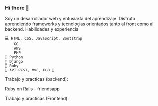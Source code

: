 ### Hi there 👋

<!--
**marianovanini/marianovanini** is a ✨ _special_ ✨ repository because its `README.md` (this file) appears on your GitHub profile.

Here are some ideas to get you started:

- 🔭 I’m currently working on ...
- 🌱 I’m currently learning ...
- 👯 I’m looking to collaborate on ...
- 🤔 I’m looking for help with ...
- 💬 Ask me about ...
- 📫 How to reach me: ...
- 😄 Pronouns: ...
- ⚡ Fun fact: ...
-->

Soy un desarrollador web y entusiasta del aprendizaje. Disfruto aprendiendo frameworks y tecnologías orientados tanto al front como al backend.
Habilidades y experiencia:

    💻 HTML, CSS, JavaScript, Bootstrap
        GO
        AWS
        PHP
    🐍 Python
    🔨 Django
    🔨 Ruby
    🔨 API REST, MVC, POO 🔨

Trabajo y practicas (backend):

Ruby on Rails - friendsapp

Trabajo y practicas (Frontend):


